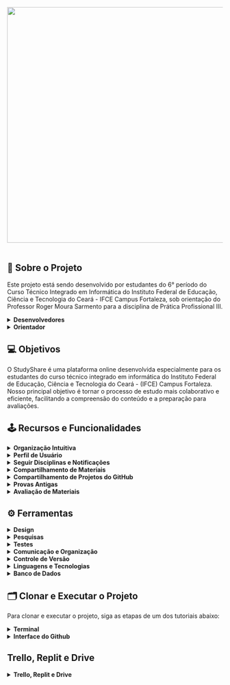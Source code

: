 <div  align="center">
<img src="https://github.com/Page-Makers/StudyShare/blob/main/Design/Logo/Capa/capaReadMe.png"  height= "550px" width="1500px"/><br><br>
</div>
<section>
<h2>🔎 Sobre o Projeto</h2>
<p>Este projeto está sendo desenvolvido por estudantes do 6° período do Curso Técnico Integrado em Informática do Instituto Federal de Educação, Ciência e Tecnologia do Ceará - IFCE Campus Fortaleza, sob orientação do Professor Roger Moura Sarmento para a disciplina de Prática Profissional III.</p>

<details>
<summary><b>Desenvolvedores</b></summary>
<ul>
<li>Davi Alves Macêdo</li>
<li>Geissy Kelly Nascimento Neves</li>
<li>Jadise Lane Silva dos Santos</li>
<li>Larissa dos Santos Holanda</li>
<li>Michael Gentil Alexandre</li>
</ul>
</details>

<details>
<summary><b>Orientador</b></summary>
<ul>
<li>Roger Moura Sarmento</li>
</ul>
</details>
</section>

<h2>💻 Objetivos</h2>

O StudyShare é uma plataforma online desenvolvida especialmente para os estudantes do curso técnico integrado em informática do Instituto Federal de Educação, Ciência e Tecnologia do Ceará - (IFCE) Campus Fortaleza. <br>Nosso principal objetivo é tornar o processo de estudo mais colaborativo e eficiente, facilitando a compreensão do conteúdo e a preparação para avaliações.

<h2>🕹 Recursos e Funcionalidades</h2>

<details><summary><b>Organização Intuitiva</b></summary>
A estrutura do site é intuitiva, dividida em períodos (P1, P2, P3, P4, P5, P6) e compreende um total de 17 disciplinas específicas do curso de informática. Para uma experiência personalizada, os usuários podem criar uma conta, acessando recursos adicionais como a visualização de notificações, perfil de usuário e a capacidade de seguir disciplinas específicas.
</details>

<details><summary><b>Perfil de Usuário</b></summary>
O perfil de usuário oferece a oportunidade de personalizar a experiência na plataforma, permitindo adicionar uma foto de perfil e visualizar a lista das disciplinas seguidas, proporcionando acesso direto ao conteúdo relacionado a essas disciplinas.
</details>

<details><summary><b>Seguir Disciplinas e Notificações</b></summary>
Os usuários têm a liberdade de seguir disciplinas de seu interesse, recebendo notificações sempre que novos conteúdos ou avaliações são adicionados.
</details>

<details><summary><b>Compartilhamento de Materiais</b></summary>
Uma característica fundamental é a possibilidade de compartilhar materiais de estudo entre os usuários. O conteúdo é avaliado pela equipe de desenvolvedores antes de ser disponibilizado, garantindo qualidade e relevância.
</details>

<details><summary><b>Compartilhamento de Projetos do GitHub</b></summary>
Para além dos materiais, os usuários podem compartilhar links de projetos do GitHub relacionados a determinada disciplina, ampliando o compartilhamento de recursos e conhecimentos.
</details>

<details><summary><b>Provas Antigas</b></summary>
O site disponibiliza provas antigas para facilitar a compreensão do conteúdo e familiarizar os alunos com o modelo de prova que determinado professor costuma aplicar.
</details>

<details><summary><b>Avaliação de Materiais</b></summary>
Os usuários podem avaliar a eficácia dos materiais disponíveis, contribuindo assim para a qualidade geral do conteúdo da disciplina, atribuindo até 5 estrelas.
</details>

<h2>⚙ Ferramentas</h2>

<details><summary><b>Design</b></summary>
<h4>Figma</h4>Uma ferramenta de design de interface do usuário baseada em navegador que permite colaboração em tempo real entre designers.
<h4>Pinterest</h4>Uma plataforma online que permite aos usuários descobrir, salvar e compartilhar ideias e inspirações visuais.
<h4>Canva</h4>Uma ferramenta de design gráfico online que oferece uma ampla gama de recursos para criar designs personalizados.
</details>

<details><summary><b>Pesquisas</b></summary>
<h4>Google Chrome</h4>Um navegador da web desenvolvido pelo Google.
<h4>Youtube</h4>Uma plataforma de compartilhamento de vídeos onde os usuários podem assistir, carregar, comentar e compartilhar vídeos de diversos temas.
<h4>Monica</h4>Um assistente de IA tudo-em-um equipado com os modelos de IA mais avançados.
<h4>ChatGPT</h4>Um modelo de linguagem de inteligência artificial desenvolvido pela OpenAI.
<h4>CodePen</h4>Uma plataforma de desenvolvimento front-end que permite aos usuários escrever e compartilhar código HTML, CSS e JavaScript de forma colaborativa.
<h4>Stack Overflow</h4>Uma comunidade online voltada para programadores e desenvolvedores de software.
</details>

<details><summary><b>Testes</b></summary>
<h4>Replit</h4>Uma plataforma online que oferece um ambiente de desenvolvimento integrado (IDE) na nuvem.
<h4>VSCode</h4>Um editor de código-fonte desenvolvido pela Microsoft, com suporte a diversas linguagens de programação e extensões para facilitar o desenvolvimento.
</details>

<details><summary><b>Comunicação e Organização</b></summary>
<h4>Whatsapp</h4>Um aplicativo de mensagens instantâneas.
<h4>Trello</h4>Uma ferramenta de gestão de projetos baseada em quadros.
<h4>Gmail</h4>Um serviço de e-mail baseado na web desenvolvido pelo Google.
</details>

<details><summary><b>Controle de Versão</b></summary>
<h4>Github</h4>Uma plataforma de hospedagem de código-fonte que oferece controle de versão usando o sistema de controle de versão Git.
</details>

<details><summary><b>Linguagens e Tecnologias</b></summary>
<h4>HTML</h4>Uma linguagem de marcação utilizada para criar e estruturar páginas da web.
<h4>CSS</h4>Uma linguagem de estilo utilizada para definir a apresentação de documentos HTML.
<h4>JavaScript</h4>Uma linguagem de programação de alto nível usada principalmente para criar interatividade em páginas da web.
<h4>Node.js</h4>Um ambiente de execução JavaScript do lado do servidor.
</details>

<details><summary><b>Banco de Dados</b></summary>
<h4>FireBase</h4>Uma plataforma de desenvolvimento de aplicativos da web e móveis do Google que oferece uma variedade de serviços.
</details>

<h2>🗂 Clonar e Executar o Projeto</h2>

Para clonar e executar o projeto, siga as etapas de um dos tutoriais abaixo:

<details><summary><b>Terminal</b></summary>
1. Abra o terminal e navegue até o diretório onde deseja clonar o projeto.<br><br>
2. Execute o seguinte comando para clonar o repositório:<br>
git clone https://github.com/Page-Makers/StudyShare.git<br><br>
3. Navegue até o diretório do projeto:<br>
cd studyshare<br><br>
4. Instale as dependências do projeto:<br>
npm install<br><br>
5. Execute os comandos:<br>
node app.js<br>
npm start<br><br>

O projeto será executado localmente e você poderá acessá-lo em seu navegador no endereço `http://localhost:3000`.<br>
<h3>Agora você está pronto para explorar o StudyShare e todas as suas funcionalidades!</h3>

</details>

<details><summary><b>Interface do Github</b></summary>

1. Visite a página do repositório do projeto StudyShare no GitHub.<br>
https://github.com/Page-Makers/StudyShare<br><br>
2. No canto superior direito da página do repositório, clique no botão "Code".<br><br>
3. Em seguida, clique em "Download ZIP".<br><br>
4. Após o download, extraia o arquivo ZIP para a pasta de sua escolha no seu computador.<br><br>
5. Abra o VSCode<br><br>
6. Abra a pasta do projeto<br><br>
7. Abra o terminal do VSCode clicando em:
   ctrl '<br><br>
8.Execute o comando abaixo para instalar as dependências do projeto:<br>
npm install<br><br>
10. Após a instalação das dependências, execute os comando<br>
node app.js<br>
npm start<br><br>

O projeto será executado localmente e você poderá acessá-lo em seu navegador no endereço `http://localhost:3000`.<br>
<h3>Agora você está pronto para explorar o StudyShare e todas as suas funcionalidades!</h3>

</details>

<h2>Trello, Replit e Drive</h2>
<details>
<summary><b>Trello, Replit e Drive</b></summary>
Trello
https://trello.com/invite/b/VWxv81X0/ATTIeba771e9a84513e6694592333d5578beE162F4CF/sprint<br><br>

Replit
https://replit.com/@cttpagemakers/StudyShare-20<br><br>

Drive
https://drive.google.com/drive/folders/1cbspiSOG2AxwPPCNOwB2-jdg3s4n-NJf?usp=drive_link<br><br>
</details>

